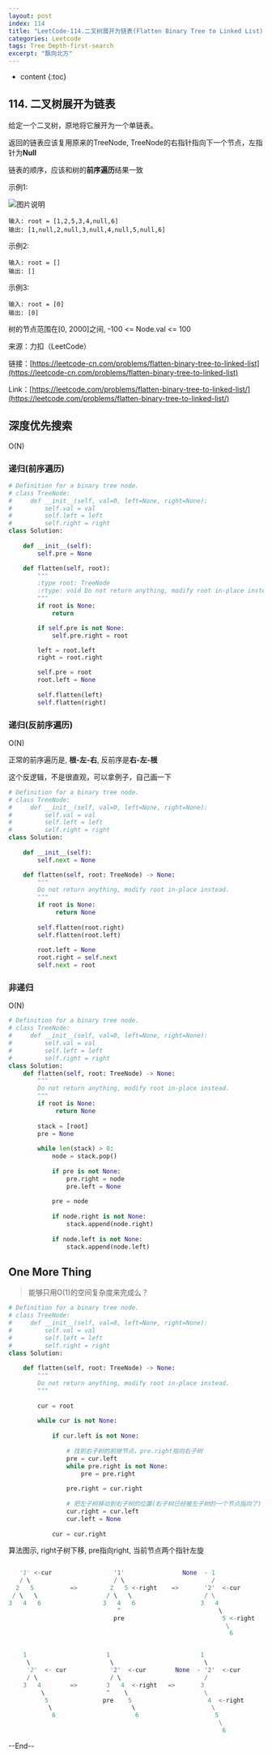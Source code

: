```yaml
---
layout: post
index: 114
title: "LeetCode-114.二叉树展开为链表(Flatten Binary Tree to Linked List)"
categories: Leetcode
tags: Tree Depth-first-search
excerpt: "飘向北方"
---
```


* content
{:toc}

## 114. 二叉树展开为链表

给定一个二叉树，原地将它展开为一个单链表。

返回的链表应该复用原来的TreeNode, TreeNode的右指针指向下一个节点，左指针为**Null**

链表的顺序，应该和树的**前序遍历**结果一致

示例1: 

![图片说明](https://geemaple.github.io/images/leetcode-algorithm-114.jpg)

```
输入: root = [1,2,5,3,4,null,6]
输出: [1,null,2,null,3,null,4,null,5,null,6]
```

示例2:

```
输入: root = []
输出: []
```

示例3:

```
输入: root = [0]
输出: [0]
```

树的节点范围在[0, 2000]之间, -100 <= Node.val <= 100

来源：力扣（LeetCode）

链接：[https://leetcode-cn.com/problems/flatten-binary-tree-to-linked-list](https://leetcode-cn.com/problems/flatten-binary-tree-to-linked-list)

Link：[https://leetcode.com/problems/flatten-binary-tree-to-linked-list/](https://leetcode.com/problems/flatten-binary-tree-to-linked-list/)

## 深度优先搜索

O(N)

### 递归(前序遍历)

```python
# Definition for a binary tree node.
# class TreeNode:
#     def __init__(self, val=0, left=None, right=None):
#         self.val = val
#         self.left = left
#         self.right = right
class Solution:
    
    def __init__(self):
        self.pre = None

    def flatten(self, root):
        """
        :type root: TreeNode
        :rtype: void Do not return anything, modify root in-place instead.
        """
        if root is None:
            return

        if self.pre is not None:
            self.pre.right = root

        left = root.left
        right = root.right

        self.pre = root
        root.left = None
        
        self.flatten(left)
        self.flatten(right)
```

### 递归(反前序遍历)

O(N)

正常的前序遍历是, **根-左-右**, 反前序是**右-左-根**

这个反逻辑，不是很直观，可以拿例子，自己画一下

```python
# Definition for a binary tree node.
# class TreeNode:
#     def __init__(self, val=0, left=None, right=None):
#         self.val = val
#         self.left = left
#         self.right = right
class Solution:
    
    def __init__(self):
        self.next = None

    def flatten(self, root: TreeNode) -> None:
        """
        Do not return anything, modify root in-place instead.
        """
        if root is None:
             return None
        
        self.flatten(root.right)
        self.flatten(root.left)
        
        root.left = None
        root.right = self.next
        self.next = root
```

### 非递归

O(N)

```python
# Definition for a binary tree node.
# class TreeNode:
#     def __init__(self, val=0, left=None, right=None):
#         self.val = val
#         self.left = left
#         self.right = right
class Solution:
    def flatten(self, root: TreeNode) -> None:
        """
        Do not return anything, modify root in-place instead.
        """
        if root is None:
             return None
            
        stack = [root]
        pre = None
        
        while len(stack) > 0:
            node = stack.pop()
            
            if pre is not None:
                pre.right = node
                pre.left = None
                
            pre = node
            
            if node.right is not None:
                stack.append(node.right)
                
            if node.left is not None:
                stack.append(node.left)
```

## One More Thing

> 能够只用O(1)的空间复杂度来完成么？

```python
# Definition for a binary tree node.
# class TreeNode:
#     def __init__(self, val=0, left=None, right=None):
#         self.val = val
#         self.left = left
#         self.right = right
class Solution:
    
    def flatten(self, root: TreeNode) -> None:
        """
        Do not return anything, modify root in-place instead.
        """
        
        cur = root
        
        while cur is not None:
            
            if cur.left is not None:
                
                # 找到右子树的前继节点，pre.right指向右子树
                pre = cur.left
                while pre.right is not None:
                    pre = pre.right
                
                pre.right = cur.right
                
                # 把左子树移动到右子树的位置(右子树已经被左子树的一个节点指向了)
                cur.right = cur.left
                cur.left = None
        
            cur = cur.right  
```

算法图示, right子树下移, pre指向right, 当前节点两个指针左旋

```python

   '1' <-cur                 '1'                None  - 1
   / \                       / \                        / 
  2   5          =>         2   5 <-right    =>       '2'  <-cur
 / \   \                   / \   \                    / \
3   4   6                 3   4   6                  3   4 
                              ^                           \ 
                             pre                           5 <-right
                                                            \
                                                             6     


    1                      1                         1               
     \                      \                         \ 
     '2'  <- cur            '2'  <-cur        None  - '2'  <-cur
     / \                    / \                       /
    3   4        =>        3   4  <-right   =>       3  
         \                 ^    \                     \
          5               pre    5                     4  <-right
           \                      \                     \
            6                      6                     5
                                                          \
                                                           6
```

--End--


